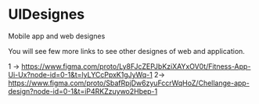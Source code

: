 # UIDesignes
Mobile app and web designes

You will see few more links to see other designes of web and application.

1 -> https://www.figma.com/proto/Ly8FJcZEPJbKziXAYxOV0t/Fitness-App-Ui-Ux?node-id=0-1&t=lyLYCcPpxK1gJyWq-1
2-> https://www.figma.com/proto/SbafRpjDw6zyuFccrWqHoZ/Chellange-app-design?node-id=0-1&t=iP4RKZzuywo2Hbep-1
